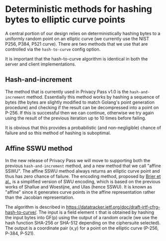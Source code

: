 # Deterministic methods for hashing bytes to elliptic curve points

A central portion of our design relies on deterministically hashing bytes to a
uniformly random point on an elliptic curve (we currently use the NIST P256, P384, P521
curve). There are two methods that we use that are controlled via the
`hash-to-curve` config option.

It is important that the hash-to-curve algorithm is identical in both the server
and client implementations.

## Hash-and-increment

The method that is currently used in Privacy Pass v1.0 is the
`hash-and-increment` method. Essentially this method works by hashing a
sequence of bytes (the bytes are slightly modified to match Golang's point
generation procedure) and checking if the result can be decompressed into a
point on P-256. If this is successful then we can continue, otherwise we try
again using the result of the previous iteration up to 10 times before failing.

It is obvious that this provides a probabilistic (and non-negligible) chance of
failure and so this method of hashing is suboptimal.

## Affine SSWU method

In the new release of Privacy Pass we will move to supporting both the previous
`hash-and-increment` method, and a new method that we call "affine SSWU". The
 affine SSWU method always returns an elliptic curve point and thus has zero chance
 of failure. The encoding method, proposed by [Brier et al.](http://eprint.iacr.org/2009/340), is a simplified version of SWU encoding, which is based on the previous works of Shallue and Woestijne, and Ulas (hence SSWU).
It is known as "affine" since it generates curve points in the affine
representation rather than the Jacobian representation.

The algorithm is described in <https://datatracker.ietf.org/doc/draft-irtf-cfrg-hash-to-curve/>. The input is a field element `t` that is obtained by hashing the input bytes into GF(p) using the output of a random oracle (we use the hash function SHA-256 or SHA-512 depending on the ciphersuite selected). The output is a coordinate pair (x,y) for a point on the elliptic curve (P-256, P-384, P-521).
